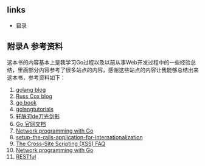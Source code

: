 
## links
   * <a router-link="/">目录</a>

## 附录A 参考资料

这本书的内容基本上是我学习Go过程以及以前从事Web开发过程中的一些经验总结，里面部分内容参考了很多站点的内容，感谢这些站点的内容让我能够总结出来这本书，参考资料如下：

1. [golang blog](http://blog.golang.org)
2. [Russ Cox blog](http://research.swtch.com/)
3. [go book](http://go-book.appsp0t.com/)
4. [golangtutorials](http://golangtutorials.blogspot.com)
5. [轩脉刃de刀光剑影](http://www.cnblogs.com/yjf512/)
6. [Go 官网文档](http://golang.org/doc/)
7. [Network programming with Go](http://jan.newmarch.name/go/)
8. [setup-the-rails-application-for-internationalization](http://guides.rubyonrails.org/i18n.html#setup-the-rails-application-for-internationalization)
9. [The Cross-Site Scripting (XSS) FAQ](http://www.cgisecurity.com/xss-faq.html)
10. [Network programming with Go](http://jan.newmarch.name/go)
11. [RESTful](http://www.ruanyifeng.com/blog/2011/09/restful.html)
